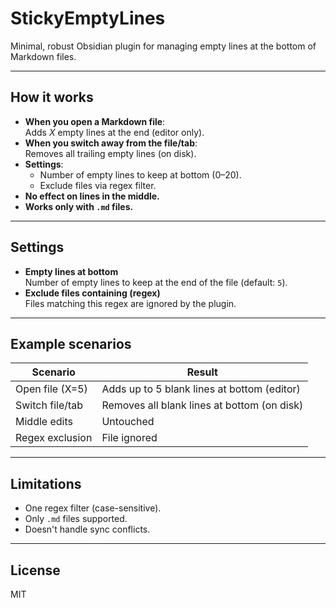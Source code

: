# StickyEmptyLines

Minimal, robust Obsidian plugin for managing empty lines at the bottom of Markdown files.

---

## How it works

- **When you open a Markdown file**:  
  Adds _X_ empty lines at the end (editor only).
- **When you switch away from the file/tab**:  
  Removes all trailing empty lines (on disk).
- **Settings**:
	- Number of empty lines to keep at bottom (0–20).
	- Exclude files via regex filter.
- **No effect on lines in the middle.**
- **Works only with `.md` files.**

---

## Settings

- **Empty lines at bottom**  
  Number of empty lines to keep at the end of the file (default: `5`).
- **Exclude files containing (regex)**  
  Files matching this regex are ignored by the plugin.

---

## Example scenarios

| Scenario            | Result                                      |
|---------------------|---------------------------------------------|
| Open file (X=5)     | Adds up to 5 blank lines at bottom (editor) |
| Switch file/tab     | Removes all blank lines at bottom (on disk) |
| Middle edits        | Untouched                                   |
| Regex exclusion     | File ignored                                |

---

## Limitations

- One regex filter (case-sensitive).
- Only `.md` files supported.
- Doesn't handle sync conflicts.

---

## License

MIT
